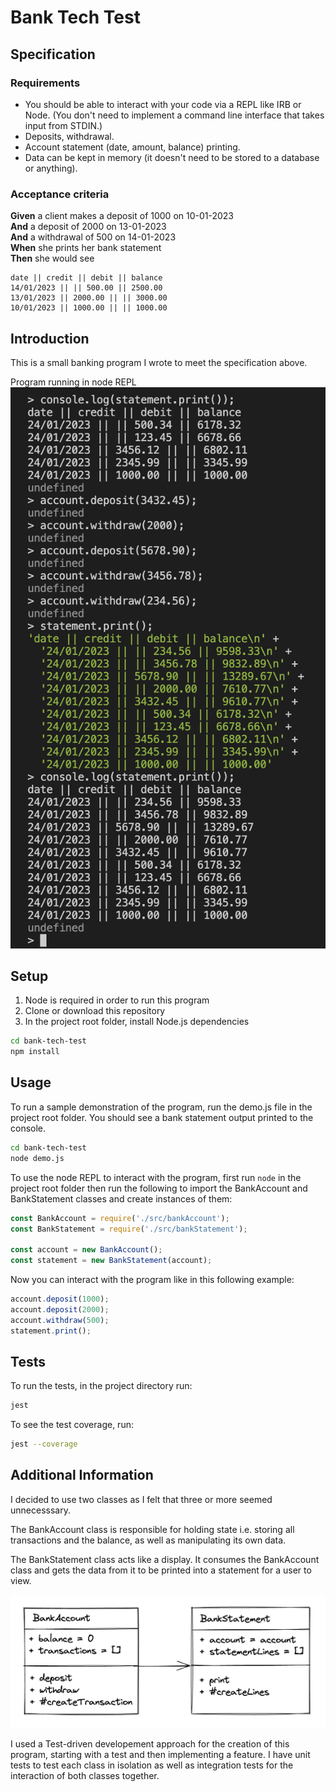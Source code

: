 # Bank Tech Test

## Specification

### Requirements

- You should be able to interact with your code via a REPL like IRB or Node. (You don't need to implement a command line interface that takes input from STDIN.)
- Deposits, withdrawal.
- Account statement (date, amount, balance) printing.
- Data can be kept in memory (it doesn't need to be stored to a database or anything).

### Acceptance criteria

**Given** a client makes a deposit of 1000 on 10-01-2023  
**And** a deposit of 2000 on 13-01-2023  
**And** a withdrawal of 500 on 14-01-2023  
**When** she prints her bank statement  
**Then** she would see

```
date || credit || debit || balance
14/01/2023 || || 500.00 || 2500.00
13/01/2023 || 2000.00 || || 3000.00
10/01/2023 || 1000.00 || || 1000.00
```

## Introduction

This is a small banking program I wrote to meet the specification above.

Program running in node REPL
![screenshot](./program-demo.png)

## Setup

1. Node is required in order to run this program
2. Clone or download this repository
3. In the project root folder, install Node.js dependencies

```bash
cd bank-tech-test
npm install
```

## Usage

To run a sample demonstration of the program, run the demo.js file in the project root folder. You should see a bank statement output printed to the console.

```bash
cd bank-tech-test
node demo.js
```

To use the node REPL to interact with the program, first run `node` in the project root folder then run the following to import the BankAccount and BankStatement classes and create instances of them:

```javascript
const BankAccount = require('./src/bankAccount');
const BankStatement = require('./src/bankStatement');

const account = new BankAccount();
const statement = new BankStatement(account);
```

Now you can interact with the program like in this following example:

```javascript
account.deposit(1000);
account.deposit(2000);
account.withdraw(500);
statement.print();
```

## Tests

To run the tests, in the project directory run:

```bash
jest
```

To see the test coverage, run:

```bash
jest --coverage
```

## Additional Information

I decided to use two classes as I felt that three or more seemed unnecesssary.

The BankAccount class is responsible for holding state i.e. storing all transactions and the balance, as well as manipulating its own data.

The BankStatement class acts like a display. It consumes the BankAccount class and gets the data from it to be printed into a statement for a user to view.

![screenshot](./btt-classes-diagram.png)

I used a Test-driven developement approach for the creation of this program, starting with a test and then implementing a feature.
I have unit tests to test each class in isolation as well as integration tests for the interaction of both classes together.
